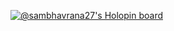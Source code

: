 [![@sambhavrana27's Holopin board](https://holopin.me/sambhavrana27)](https://holopin.io/@sambhavrana27)
